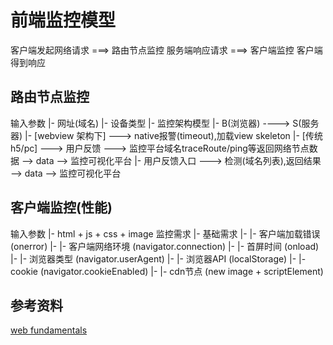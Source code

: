 # 前端监控模型

客户端发起网络请求
===> 路由节点监控
服务端响应请求
===> 客户端监控
客户端得到响应

## 路由节点监控
输入参数
    |- 网址(域名)
    |- 设备类型
    |- 
监控架构模型
|- B(浏览器) ----> S(服务器) 
|- [webview 架构下]
    ---> native报警(timeout),加载view skeleton
|- [传统h5/pc]
    ---> 用户反馈
        ---> 监控平台域名traceRoute/ping等返回网络节点数据
        --> data --> 监控可视化平台
|- 用户反馈入口
    ---> 检测(域名列表),返回结果
    --> data --> 监控可视化平台

## 客户端监控(性能)
输入参数
    |- html + js + css + image
监控需求
    |- 基础需求
    |- |- 客户端加载错误 (onerror)
    |- |- 客户端网络环境 (navigator.connection)
    |- |- 首屏时间      (onload)
    |- |- 浏览器类型    (navigator.userAgent) 
    |- |- 浏览器API     (localStorage)
    |- |- cookie       (navigator.cookieEnabled)
    |- |- cdn节点       (new image + scriptElement)
   

## 参考资料
[web fundamentals](https://developers.google.com/web/fundamentals/performance/)






